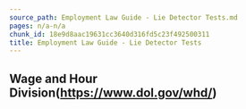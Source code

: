 ```yaml
---
source_path: Employment Law Guide - Lie Detector Tests.md
pages: n/a-n/a
chunk_id: 18e9d8aac19631cc3640d316fd5c23f492500311
title: Employment Law Guide - Lie Detector Tests
---
```

## Wage and Hour Division(https://www.dol.gov/whd/)
